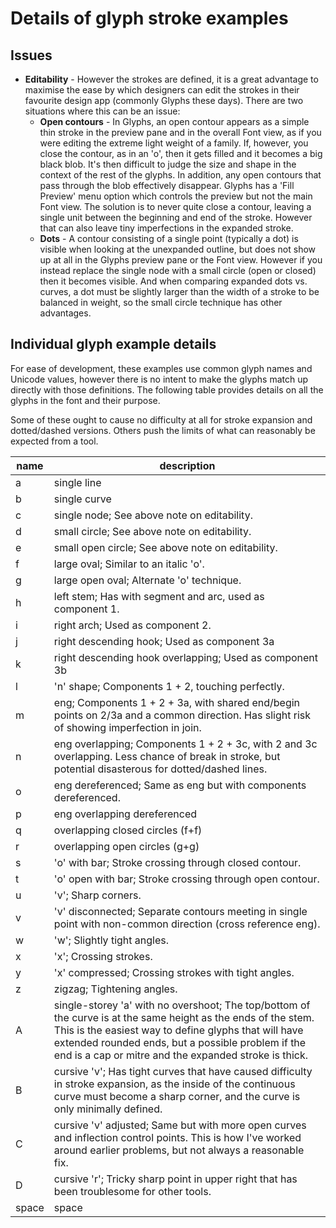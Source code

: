 # Details of glyph stroke examples

## Issues

- **Editability** - However the strokes are defined, it is a great advantage to maximise the ease by which designers can edit the strokes in their favourite design app (commonly Glyphs these days). There are two situations where this can be an issue:
    - **Open contours** - In Glyphs, an open contour appears as a simple thin stroke in the preview pane and in the overall Font view, as if you were editing the extreme light weight of a family. If, however, you close the contour, as in an 'o', then it gets filled and it becomes a big black blob. It's then difficult to judge the size and shape in the context of the rest of the glyphs. In addition, any open contours that pass through the blob effectively disappear. Glyphs has a 'Fill Preview' menu option which controls the preview but not the main Font view. The solution is to never quite close a contour, leaving a single unit between the beginning and end of the stroke. However that can also leave tiny imperfections in the expanded stroke.
    - **Dots** - A contour consisting of a single point (typically a dot) is visible when looking at the unexpanded outline, but does not show up at all in the Glyphs preview pane or the Font view. However if you instead replace the single node with a small circle (open or closed) then it becomes visible. And when comparing expanded dots vs. curves, a dot must be slightly larger than the width of a stroke to be balanced in weight, so the small circle technique has other advantages.

## Individual glyph example details

For ease of development, these examples use common glyph names and Unicode values, however there is no intent to make the glyphs match up directly with those definitions. The following table provides details on all the glyphs in the font and their purpose.

Some of these ought to cause no difficulty at all for stroke expansion and dotted/dashed versions. Others push the limits of what can reasonably be expected from a tool.

name|description
----|-----------
a|single line
b|single curve
c|single node; See above note on editability.
d|small circle; See above note on editability.
e|small open circle; See above note on editability.
f|large oval; Similar to an italic 'o'.
g|large open oval; Alternate 'o' technique.
h|left stem; Has with segment and arc, used as component 1.
i|right arch; Used as component 2.
j|right descending hook; Used as component 3a
k|right descending hook overlapping; Used as component 3b
l|'n' shape; Components 1 + 2, touching perfectly.
m|eng; Components 1 + 2 + 3a, with shared end/begin points on 2/3a and a common direction. Has slight risk of showing imperfection in join.
n|eng overlapping; Components 1 + 2 + 3c, with 2 and 3c overlapping. Less chance of break in stroke, but potential disasterous for dotted/dashed lines.
o|eng dereferenced; Same as eng but with components dereferenced. 
p|eng overlapping dereferenced
q|overlapping closed circles (f+f)
r|overlapping open circles (g+g)
s|'o' with bar; Stroke crossing through closed contour.
t|'o' open with bar; Stroke crossing through open contour.
u|'v'; Sharp corners.
v|'v' disconnected; Separate contours meeting in single point with non-common direction (cross reference eng).
w|'w'; Slightly tight angles.
x|'x'; Crossing strokes.
y|'x' compressed; Crossing strokes with tight angles.
z|zigzag; Tightening angles.
A|single-storey 'a' with no overshoot; The top/bottom of the curve is at the same height as the ends of the stem. This is the easiest way to define glyphs that will have extended rounded ends, but a possible problem if the end is a cap or mitre and the expanded stroke is thick.
B|cursive 'v'; Has tight curves that have caused difficulty in stroke expansion, as the inside of the continuous curve must become a sharp corner, and the curve is only minimally defined.
C|cursive 'v' adjusted; Same but with more open curves and inflection control points. This is how I've worked around earlier problems, but not always a reasonable fix.
D|cursive 'r'; Tricky sharp point in upper right that has been troublesome for other tools.
space|space


